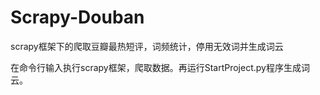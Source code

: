 # Scrapy-Douban
scrapy框架下的爬取豆瓣最热短评，词频统计，停用无效词并生成词云


在命令行输入执行scrapy框架，爬取数据。再运行StartProject.py程序生成词云。
